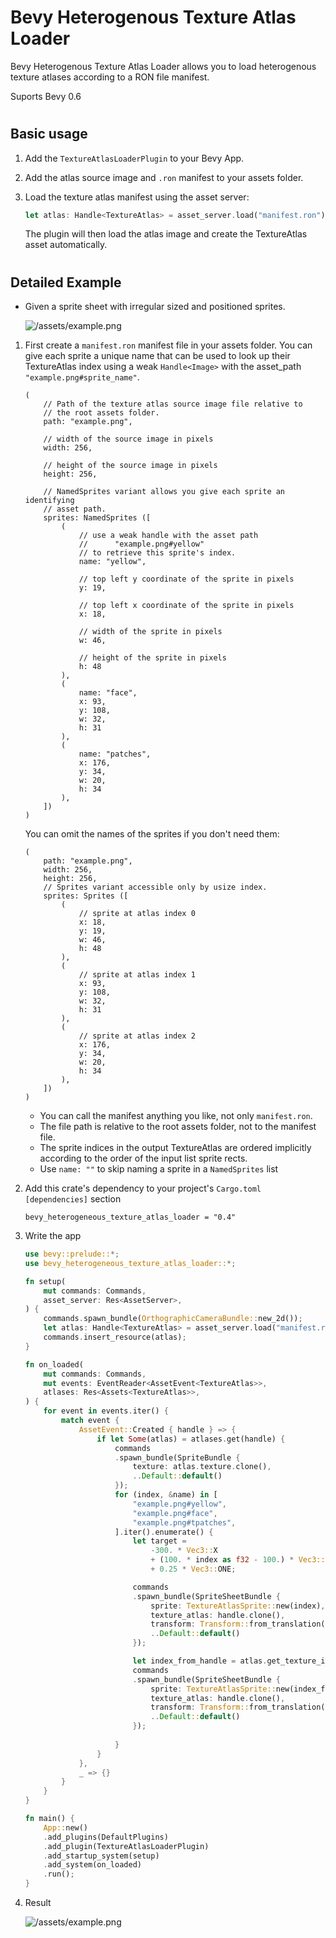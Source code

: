 # Bevy Heterogenous Texture Atlas Loader

Bevy Heterogenous Texture Atlas Loader allows you to load heterogenous texture atlases according to a RON file manifest.

Suports Bevy 0.6
#
## Basic usage
1. Add the `TextureAtlasLoaderPlugin` to your Bevy App.

2. Add the atlas source image and `.ron` manifest to your assets folder.

2. Load the texture atlas manifest using the asset server:
    ```rust
    let atlas: Handle<TextureAtlas> = asset_server.load("manifest.ron");
    ```
    The plugin will then load the atlas image and create the TextureAtlas asset automatically.

#

## Detailed Example

* Given a sprite sheet with irregular sized and positioned sprites.

    ![/assets/example.png](/assets/example.png)


1. First create a `manifest.ron` manifest file in your assets folder.
    You can give each sprite a unique name that can be used to look
    up their TextureAtlas index using a weak `Handle<Image>` with the asset_path 
    `"example.png#sprite_name"`.

    ```
    (
        // Path of the texture atlas source image file relative to
        // the root assets folder.
        path: "example.png",        

        // width of the source image in pixels
        width: 256,                

        // height of the source image in pixels 
        height: 256,              

        // NamedSprites variant allows you give each sprite an identifying 
        // asset path.  
        sprites: NamedSprites ([    
            (
                // use a weak handle with the asset path
                //      "example.png#yellow" 
                // to retrieve this sprite's index.
                name: "yellow",     

                // top left y coordinate of the sprite in pixels
                y: 19,              

                // top left x coordinate of the sprite in pixels
                x: 18,              

                // width of the sprite in pixels
                w: 46,              

                // height of the sprite in pixels
                h: 48               
            ),
            (
                name: "face", 
                x: 93, 
                y: 108, 
                w: 32, 
                h: 31
            ),
            (
                name: "patches", 
                x: 176, 
                y: 34, 
                w: 20, 
                h: 34
            ),
        ])
    )
    ```
    You can omit the names of the sprites if you don't need them:
    ```
    (
        path: "example.png",
        width: 256,
        height: 256,
        // Sprites variant accessible only by usize index.
        sprites: Sprites ([         
            (    
                // sprite at atlas index 0
                x: 18, 
                y: 19, 
                w: 46, 
                h: 48
            ),
            (                       
                // sprite at atlas index 1
                x: 93, 
                y: 108, 
                w: 32, 
                h: 31
            ),
            (                       
                // sprite at atlas index 2
                x: 176, 
                y: 34, 
                w: 20, 
                h: 34
            ),
        ])
    )
    ```

    * You can call the manifest anything you like, not only `manifest.ron`.
    * The file path is relative to the root assets folder, not to the manifest file.
    * The sprite indices in the output TextureAtlas are ordered implicitly according to the order of the input list sprite rects.
    * Use `name: ""` to skip naming a sprite in a `NamedSprites` list
  

2. Add this crate's dependency to your project's `Cargo.toml` ```[dependencies]``` section

    ```
    bevy_heterogeneous_texture_atlas_loader = "0.4"
    ```

3. Write the app

    ```rust
    use bevy::prelude::*;
    use bevy_heterogeneous_texture_atlas_loader::*;

    fn setup(
        mut commands: Commands,
        asset_server: Res<AssetServer>,
    ) {
        commands.spawn_bundle(OrthographicCameraBundle::new_2d());
        let atlas: Handle<TextureAtlas> = asset_server.load("manifest.ron");
        commands.insert_resource(atlas);
    }

    fn on_loaded(
        mut commands: Commands,
        mut events: EventReader<AssetEvent<TextureAtlas>>,
        atlases: Res<Assets<TextureAtlas>>,
    ) {
        for event in events.iter() {
            match event {
                AssetEvent::Created { handle } => {
                    if let Some(atlas) = atlases.get(handle) {
                        commands
                        .spawn_bundle(SpriteBundle {
                            texture: atlas.texture.clone(),
                            ..Default::default()
                        });
                        for (index, &name) in [
                            "example.png#yellow",
                            "example.png#face",
                            "example.png#tpatches",
                        ].iter().enumerate() {
                            let target = 
                                -300. * Vec3::X 
                                + (100. * index as f32 - 100.) * Vec3::Y 
                                + 0.25 * Vec3::ONE;

                            commands
                            .spawn_bundle(SpriteSheetBundle {
                                sprite: TextureAtlasSprite::new(index),
                                texture_atlas: handle.clone(),
                                transform: Transform::from_translation(target),
                                ..Default::default()
                            });

                            let index_from_handle = atlas.get_texture_index(&Handle::weak(name.into())).unwrap();
                            commands
                            .spawn_bundle(SpriteSheetBundle {
                                sprite: TextureAtlasSprite::new(index_from_handle),
                                texture_atlas: handle.clone(),
                                transform: Transform::from_translation(target + 100. * Vec3::X),
                                ..Default::default()
                            });
                        
                        }
                    }
                },
                _ => {}
            }
        }
    }

    fn main() {
        App::new()
        .add_plugins(DefaultPlugins)
        .add_plugin(TextureAtlasLoaderPlugin)
        .add_startup_system(setup)
        .add_system(on_loaded)
        .run();
    }
    ```

4. Result

    ![/assets/example.png](/assets/beautiful.png)

